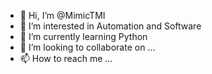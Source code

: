 - 👋 Hi, I’m @MimicTMI
- 👀 I’m interested in Automation and Software
- 🌱 I’m currently learning Python
- 💞️ I’m looking to collaborate on ...
- 📫 How to reach me ...

